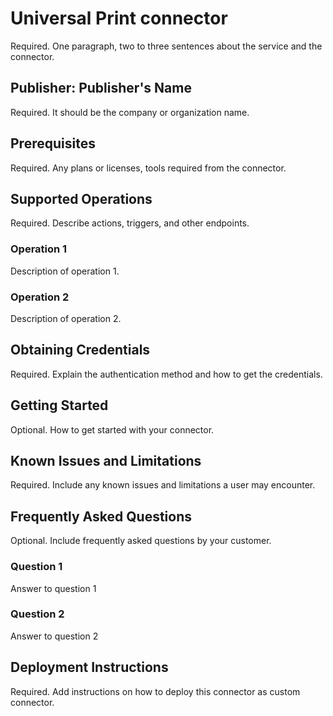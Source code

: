 # Universal Print connector
Required. One paragraph, two to three sentences about the service and the connector​.

## Publisher: Publisher's Name
Required. It should be the company or organization name. ​

## Prerequisites
Required. Any plans or licenses, tools required from the connector.​

## Supported Operations
Required. Describe actions, triggers, and other endpoints.​
### Operation 1
Description of operation 1.

### Operation 2
Description of operation 2.

## Obtaining Credentials
Required. Explain the authentication method and how to get the credentials.​

## Getting Started
Optional. How to get started with your connector.

## Known Issues and Limitations
Required. Include any known issues and limitations a user may encounter.

## Frequently Asked Questions
Optional. Include frequently asked questions by your customer.
### Question 1
Answer to question 1
### Question 2
Answer to question 2

## Deployment Instructions
Required. Add instructions on how to deploy this connector as custom connector.
